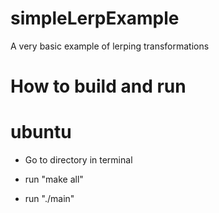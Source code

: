 # simpleLerpExample
A very basic example of lerping transformations

# How to build and run
# ubuntu
- Go to directory in terminal

- run "make all"

- run "./main"

